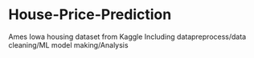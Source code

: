 # House-Price-Prediction
Ames Iowa housing dataset from Kaggle 
Including datapreprocess/data cleaning/ML model making/Analysis
